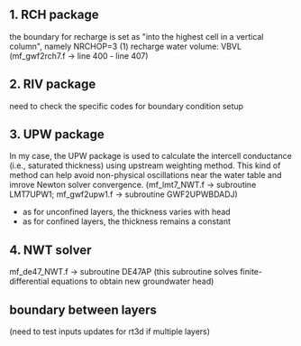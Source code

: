 ## 1. RCH package
the boundary for recharge is set as "into the highest cell in a vertical column", namely NRCHOP=3
(1) recharge water volume: VBVL  (mf_gwf2rch7.f -> line 400 - line 407)

## 2. RIV package
need to check the specific codes for boundary condition setup

## 3. UPW package
In my case, the UPW package is used to calculate the intercell conductance (i.e., saturated thickness) using upstream weighting method. This kind of method can help avoid non-physical oscillations near the water table and imrove Newton solver convergence. (mf_lmt7_NWT.f -> subroutine LMT7UPW1; mf_gwf2upw1.f -> subroutine GWF2UPWBDADJ)
- as for unconfined layers, the thickness varies with head
- as for confined layers, the thickness remains a constant

## 4. NWT solver
mf_de47_NWT.f -> subroutine DE47AP (this subroutine solves finite-differential equations to obtain new groundwater head)

## boundary between layers
(need to test inputs updates for rt3d if multiple layers)
